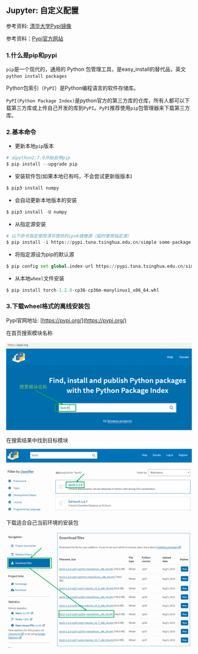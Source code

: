 ## Jupyter: 自定义配置

参考资料: [清华大学Pypi镜像](https://mirror.tuna.tsinghua.edu.cn/help/pypi/)

参考资料：[Pypi官方网站](https://pypi.org/)

### 1.什么是pip和pypi

`pip`是一个现代的，通用的 Python 包管理工具，是easy_install的替代品，英文`python install packages`

Python包索引（`PyPI`）是Python编程语言的软件存储库。

`PyPI(Python Package Index)`是python官方的第三方库的仓库，所有人都可以下载第三方库或上传自己开发的库到`PyPI`。`PyPI`推荐使用`pip`包管理器来下载第三方库。

### 2.基本命令

* 更新本地`pip`版本
```python
# 从python2.7.9开始自带pip
$ pip install --upgrade pip
```

* 安装软件包(如果本地已有吗，不会尝试更新版版本)
```python
$ pip3 install numpy
```

* 会自动更新本地版本的安装
```python
$ pip3 install -U numpy
```

* 从指定源安装
```python
# 以下命令指定使用清华提供的ipv6镜像源（临时使用指定源）
$ pip install -i https://pypi.tuna.tsinghua.edu.cn/simple some-package
```

* 将指定源设为pip的默认源
```python
$ pip config set global.index-url https://pypi.tuna.tsinghua.edu.cn/simple
```

* 从本地`wheel`文件安装
```python
$ pip install torch-1.2.0-cp36-cp36m-manylinux1_x86_64.whl
```

### 3.下载wheel格式的离线安装包

Pypi官网地址: [https://pypi.org/](https://pypi.org/)

在首页搜索模块名称

![](/assets/python032_01_1.PNG)

在搜索结果中找到目标模块

![](/assets/python032_02_1.PNG)

下载适合自己当前环境的安装包

![](/assets/python032_03_1.PNG)

